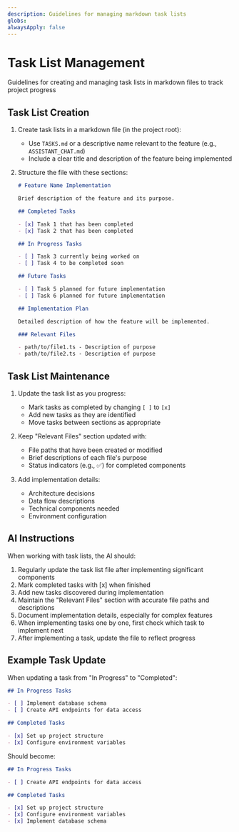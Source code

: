 ```yaml
---
description: Guidelines for managing markdown task lists
globs: 
alwaysApply: false
---
```

# Task List Management

Guidelines for creating and managing task lists in markdown files to track project progress

## Task List Creation

1. Create task lists in a markdown file (in the project root):
   - Use `TASKS.md` or a descriptive name relevant to the feature (e.g., `ASSISTANT_CHAT.md`)
   - Include a clear title and description of the feature being implemented

2. Structure the file with these sections:

   ```markdown
   # Feature Name Implementation
   
   Brief description of the feature and its purpose.
   
   ## Completed Tasks
   
   - [x] Task 1 that has been completed
   - [x] Task 2 that has been completed
   
   ## In Progress Tasks
   
   - [ ] Task 3 currently being worked on
   - [ ] Task 4 to be completed soon
   
   ## Future Tasks
   
   - [ ] Task 5 planned for future implementation
   - [ ] Task 6 planned for future implementation
   
   ## Implementation Plan
   
   Detailed description of how the feature will be implemented.
   
   ### Relevant Files
   
   - path/to/file1.ts - Description of purpose
   - path/to/file2.ts - Description of purpose
   ```

## Task List Maintenance

1. Update the task list as you progress:
   - Mark tasks as completed by changing `[ ]` to `[x]`
   - Add new tasks as they are identified
   - Move tasks between sections as appropriate

2. Keep "Relevant Files" section updated with:
   - File paths that have been created or modified
   - Brief descriptions of each file's purpose
   - Status indicators (e.g., ✅) for completed components

3. Add implementation details:
   - Architecture decisions
   - Data flow descriptions
   - Technical components needed
   - Environment configuration

## AI Instructions

When working with task lists, the AI should:

1. Regularly update the task list file after implementing significant components
2. Mark completed tasks with [x] when finished
3. Add new tasks discovered during implementation
4. Maintain the "Relevant Files" section with accurate file paths and descriptions
5. Document implementation details, especially for complex features
6. When implementing tasks one by one, first check which task to implement next
7. After implementing a task, update the file to reflect progress

## Example Task Update

When updating a task from "In Progress" to "Completed":

```markdown
## In Progress Tasks

- [ ] Implement database schema
- [ ] Create API endpoints for data access

## Completed Tasks

- [x] Set up project structure
- [x] Configure environment variables
```

Should become:

```markdown
## In Progress Tasks

- [ ] Create API endpoints for data access

## Completed Tasks

- [x] Set up project structure
- [x] Configure environment variables
- [x] Implement database schema
```
